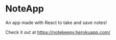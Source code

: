 # NoteApp
An app made with React to take and save notes!

Check it out at https://notekeepy.herokuapp.com/
